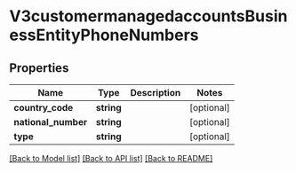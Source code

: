 # V3customermanagedaccountsBusinessEntityPhoneNumbers

## Properties
Name | Type | Description | Notes
------------ | ------------- | ------------- | -------------
**country_code** | **string** |  | [optional] 
**national_number** | **string** |  | [optional] 
**type** | **string** |  | [optional] 

[[Back to Model list]](../README.md#documentation-for-models) [[Back to API list]](../README.md#documentation-for-api-endpoints) [[Back to README]](../README.md)


